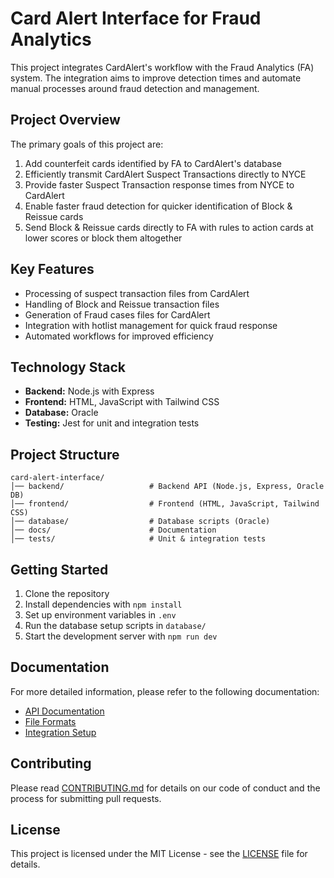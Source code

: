 # Card Alert Interface for Fraud Analytics

This project integrates CardAlert's workflow with the Fraud Analytics (FA) system. The integration aims to improve detection times and automate manual processes around fraud detection and management.

## Project Overview

The primary goals of this project are:

1. Add counterfeit cards identified by FA to CardAlert's database
2. Efficiently transmit CardAlert Suspect Transactions directly to NYCE
3. Provide faster Suspect Transaction response times from NYCE to CardAlert
4. Enable faster fraud detection for quicker identification of Block & Reissue cards
5. Send Block & Reissue cards directly to FA with rules to action cards at lower scores or block them altogether

## Key Features

- Processing of suspect transaction files from CardAlert
- Handling of Block and Reissue transaction files
- Generation of Fraud cases files for CardAlert
- Integration with hotlist management for quick fraud response
- Automated workflows for improved efficiency

## Technology Stack

- **Backend:** Node.js with Express
- **Frontend:** HTML, JavaScript with Tailwind CSS
- **Database:** Oracle
- **Testing:** Jest for unit and integration tests

## Project Structure

```
card-alert-interface/
│── backend/                   # Backend API (Node.js, Express, Oracle DB)
│── frontend/                  # Frontend (HTML, JavaScript, Tailwind CSS)
│── database/                  # Database scripts (Oracle)
│── docs/                      # Documentation
│── tests/                     # Unit & integration tests
```

## Getting Started

1. Clone the repository
2. Install dependencies with `npm install`
3. Set up environment variables in `.env`
4. Run the database setup scripts in `database/`
5. Start the development server with `npm run dev`

## Documentation

For more detailed information, please refer to the following documentation:
- [API Documentation](./docs/API_Documentation.md)
- [File Formats](./docs/File_Formats.md)
- [Integration Setup](./docs/Integration_Setup.md)

## Contributing

Please read [CONTRIBUTING.md](./CONTRIBUTING.md) for details on our code of conduct and the process for submitting pull requests.

## License

This project is licensed under the MIT License - see the [LICENSE](LICENSE) file for details.
